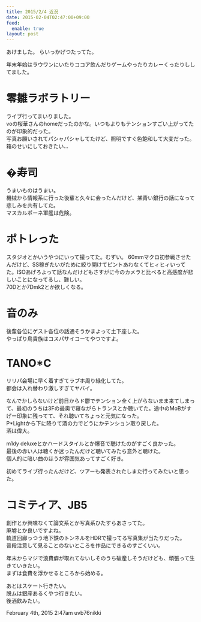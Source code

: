 ```yaml
---
title: 2015/2/4 近況
date: 2015-02-04T02:47:00+09:00
feed:
  enable: true
layout: post
---
```

<p>あけました。 らいっかげつたってた。</p>    <p>      年末年始はラウワンにいたりココア飲んだりゲームやったりカレーくったりししてました。    </p>    <h1>零雛ラボラトリー</h1>    <p>      ライブ行ってまいりました。<br>      voの桜華さんのhomeだったのかな。いつもよりもテンションすごい上がってたのが印象的だった。<br>      写真お願いされてパシャパシャしてたけど、照明ですぐ色飽和して大変だった。箱のせいにしておきたい…    </p>    <h1>�寿司</h1>    <p>      うまいものはうまい。<br>      機械から情報系に行った後輩と久々に会ったんだけど、某青い銀行の話になって悲しみを共有してた。<br>      マスカルポーネ軍艦は危険。    </p>    <h1>ポトレった</h1>    <p>      スタジオとかいうやつにいって撮ってた。むずい。      60mmマクロ初参戦させたんだけど、SS稼ぎたいがために絞り開けてピントあわなくてヒィヒィいってた。ISOあげろよって話なんだけどもさすがに今のカメラと比べると高感度が悲しいことになってるし、難しい。<br>      70Dとか7Dmk2とか欲しくなる。    </p>    <h1>音のみ</h1>    <p>      後輩各位にゲスト各位の話通そうかまよって土下座した。<br>      やっぱり鳥貴族はコスパサイコーてやつですよ。    </p>    <h1>TANO*C</h1>    <p>      リリパ会場に早く着すぎてラブホ周り緑化してた。<br>      都会は入れ替わり激しすぎてヤバイ。    </p>    <p>      なんでかしらないけど前日からド鬱でテンション全く上がらないまま来てしまって、最初のうちは3Fの最奥で寝ながらトランスとか聴いてた。途中のMoBがすげー印象に残ってて、それ聴いてちょっと元気になった。<br>      P*Lightから下に降りて酒の力でどうにかテンション取り戻した。<br>      酒は偉大。    </p>    <p>      m1dy deluxeとかハードスタイルとか爆音で聴けたのがすごく良かった。<br>      最後の赤い人は聴くか迷ったんだけど聴いてみたら意外と聴けた。<br>      個人的に暗い曲のほうが雰囲気あってすごく好き。    </p>    <p>      初めてライブ行ったんだけど、ツアーも発表されたしまた行ってみたいと思った。    </p>    <h1>コミティア、JB5</h1>    <p>      創作とか興味なくて論文系とか写真系ひたすらあさってた。<br>      廃墟とか良いですよね。<br>      軌道回廊っつう地下鉄のトンネルをHDRで撮ってる写真集が当たりだった。<br>      普段注意して見ることのないところを作品にできるのすごくいい。    </p>    <p>      年末からマジで浪費癖が取れてないしそのうち破産しそうだけども、頑張って生きていきたい。<br>      まずは食費を浮かせるところから始める。    </p>    <p>      あとはスケート行きたい。<br>      脱ムは銀座あるくやつ行きたい。<br>      後酒飲みたい。    </p>    <div id="footer">      <span id="timestamp"> February 4th, 2015 2:47am </span>      <span class="tag">uvb76nikki</span>    </div>
